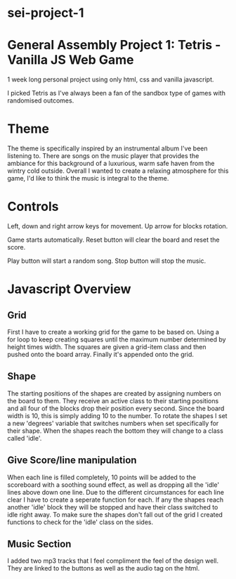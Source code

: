 # sei-project-1
General Assembly Project 1: Tetris -Vanilla JS Web Game
==========================
1 week long personal project using only html, css and vanilla javascript.

I picked Tetris as I've always been a fan of the sandbox type of games with randomised outcomes.

Theme
==========
The theme is specifically inspired by an instrumental album I've been listening to. There are songs on the music player that provides the ambiance for this background of a luxurious, warm safe haven from the wintry cold outside. Overall I wanted to create a relaxing atmosphere for this game, I'd like to think the music is integral to the theme.

Controls
===========
Left, down and right arrow keys for movement.
Up arrow for blocks rotation.

Game starts automatically.
Reset button will clear the board and reset the score.

Play button will start a random song.
Stop button will stop the music.


Javascript Overview
========================
Grid
------
First I have to create a working grid for the game to be based on. Using a for loop to keep creating squares until the maximum number determined by height times width. The squares are given a grid-item class and then pushed onto the board array. Finally it's appended onto the grid.

Shape
------
The starting positions of the shapes are created by assigning numbers on the board to them. They receive an active class to their starting positions and all four of the blocks drop their position every second. Since the board width is 10, this is simply adding 10 to the number. To rotate the shapes I set a new 'degrees' variable that switches numbers when set specifically for their shape. When the shapes reach the bottom they will change to a class called 'idle'.

Give Score/line manipulation
------
When each line is filled completely, 10 points will be added to the scoreboard with a soothing sound effect, as well as dropping all the 'idle' lines above down one line. Due to the different circumstances for each line clear I have to create a seperate function for each. If any the shapes reach another 'idle' block they will be stopped and have their class switched to idle right away. To make sure the shapes don't fall out of the grid I created functions to check for the 'idle' class on the sides.

Music Section
------
I added two mp3 tracks that I feel compliment the feel of the design well. They are linked to the buttons as well as the audio tag on the html.
